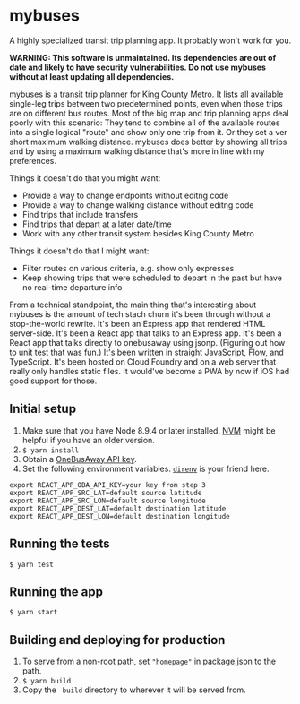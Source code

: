 # mybuses
A highly specialized transit trip planning app. It probably won't work for you.

**WARNING: This software is unmaintained. Its dependencies are out of date
and likely to have security vulnerabilities. Do not use mybuses without at
least updating all dependencies.**

mybuses is a transit trip planner for King County Metro. It lists all available
single-leg trips between two predetermined points, even when those trips are on
different bus routes. Most of the big map and trip planning apps deal poorly 
with this scenario: They tend to combine all of the available routes into a
single logical "route" and show only one trip from it. Or they set a ver short
maximum walking distance. mybuses does better by showing all trips and by using
a maximum walking distance that's more in line with my preferences.

Things it doesn't do that you might want:

* Provide a way to change endpoints without editng code
* Provide a way to change walking distance without editng code
* Find trips that include transfers
* Find trips that depart at a later date/time
* Work with any other transit system besides King County Metro

Things it doesn't do that I might want:

* Filter routes on various criteria, e.g. show only expresses
* Keep showing trips that were scheduled to depart in the past but have no
  real-time departure info
  
From a technical standpoint, the main thing that's interesting about mybuses
is the amount of tech stach churn it's been through without a stop-the-world
rewrite. It's been an Express app that rendered HTML server-side. It's been
a React app that talks to an Express app. It's been a React app that talks
directly to onebusaway using jsonp. (Figuring out how to unit test that was
fun.) It's been written in straight JavaScript, Flow, and TypeScript. It's
been hosted on Cloud Foundry and on a web server that really only handles
static files. It would've become a PWA by now if iOS had good support for those.

## Initial setup

1. Make sure that you have Node 8.9.4 or later installed.
[NVM](https://github.com/creationix/nvm) might be helpful if you have an older version.
2. `$ yarn install`
3. Obtain a [OneBusAway API key](http://pugetsound.onebusaway.org/p/OneBusAwayApiService.action).
4. Set the following environment variables. 
[`direnv`](https://direnv.net/) is your friend here.
```
export REACT_APP_OBA_API_KEY=your key from step 3
export REACT_APP_SRC_LAT=default source latitude
export REACT_APP_SRC_LON=default source longitude
export REACT_APP_DEST_LAT=default destination latitude
export REACT_APP_DEST_LON=default destination longitude
```

## Running the tests

`$ yarn test`

## Running the app

`$ yarn start`

## Building and deploying for production

1. To serve from a non-root path, set `"homepage"` in package.json to the path.
2. `$ yarn build`
3. Copy the ` build` directory to wherever it will be served from.
